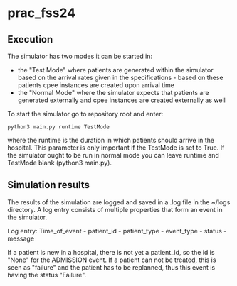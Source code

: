 # prac_fss24

## Execution
The simulator has two modes it can be started in:
- the "Test Mode" where patients are generated within the simulator based on the arrival rates given in the specifications - based on these patients cpee instances are created upon arrival time
- the "Normal Mode" where the simulator expects that patients are generated externally and cpee instances are created externally as well

To start the simulator go to repository root and enter:
```
python3 main.py runtime TestMode
```
where the runtime is the duration in which patients should arrive in the hospital. This parameter is only important if the TestMode is set to True. If the simulator ought to be run in normal mode you can leave runtime and TestMode blank (python3 main.py).


## Simulation results
The results of the simulation are logged and saved in a .log file in the ~/logs directory. A log entry consists of multiple properties that form an event in the simulator.

Log entry: Time_of_event - patient_id - patient_type - event_type - status - message

If a patient is new in a hospital, there is not yet a patient_id, so the id is "None" for the ADMISSION event.
If a patient can not be treated, this is seen as "failure" and the patient has to be replanned, thus this event is having the status "Failure".

